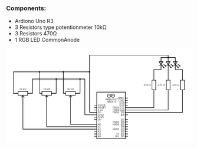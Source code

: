 ### Components:
+ Ardiono Uno R3
+ 3 Resistors type potentionmeter 10kΩ
+ 3 Resistors 470Ω
+ 1 RGB LED CommonAnode

![Alt text](https://raw.githubusercontent.com/teka2am/arduino_basic/main/arduino/single_rgb_led_with_controller/circuit_single_rgb_led_with_controller.png " single_rgb_led_with_controller")
